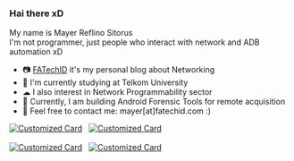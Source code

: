 ### Hai there xD

My name is Mayer Reflino Sitorus</br>
I'm not programmer, just people who interact with network and ADB automation xD</br>
- 📷 [FATechID](https://blog.fatechid.com) it's my personal blog about Networking</br>
- 📙 I'm currently studying at Telkom University</br>
- ☁ I also interest in Network Programmability sector</br>
- 📱 Currently, I am building Android Forensic Tools for remote acquisition</br>
- 📩 Feel free to contact me: mayer[at]fatechid.com :)

[![Customized Card](https://github-readme-stats.vercel.app/api/pin?username=mrdotss&repo=ros-automation&theme=dracula)](https://github.com/mrdotss/ros-automation)&nbsp;&nbsp;
[![Customized Card](https://github-readme-stats.vercel.app/api/pin?username=mrdotss&repo=ios-automation&theme=dracula)](https://github.com/mrdotss/ios-automation)<br><br>
[![Customized Card](https://github-readme-stats.vercel.app/api/pin?username=mrdotss&repo=cold-forensic-automation&theme=dracula)](https://github.com/mrdotss/cold-forensic-automation)&nbsp;&nbsp;
[![Customized Card](https://github-readme-stats.vercel.app/api/pin?username=mrdotss&repo=webadb&theme=dracula)](https://github.com/mrdotss/webadb)
